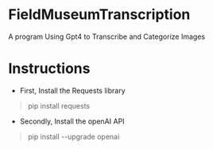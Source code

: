 # FieldMuseumTranscription
A program Using Gpt4 to Transcribe and Categorize Images

# Instructions
- First, Install the Requests library
 > pip install requests

 - Secondly, Install the openAI API
 > pip install --upgrade openai
